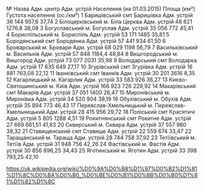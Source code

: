 № 	Назва 	Адм. центр 	Адм. устрій 	Населення
(на 01.03.2015) 	Площа
(км²) 	Густота населення
(ос./км²)
1 	Баришівський 	смт Баришівка 	Адм. устрій 	36 144 	957,6 	37,74
2 	Білоцерківський 	м. Біла Церква 	Адм. устрій 	48 621 	1276,8 	38,08
3 	Богуславський 	м. Богуслав 	Адм. устрій 	35 056 	772 	45,41
4 	Бориспільський 	м. Бориспіль 	Адм. устрій 	53 171 	1485 	35,81
5 	Бородянський 	смт Бородянка 	Адм. устрій 	57 441 	934 	61,50
6 	Броварський 	м. Бровари 	Адм. устрій 	68 029 	1198 	56,79
7 	Васильківський 	м. Васильків 	Адм. устрій 	57 848 	1184,4 	48,84
8 	Вишгородський 	м. Вишгород 	Адм. устрій 	73 077 	2031 	35,98
9 	Володарський 	смт Володарка 	Адм. устрій 	17 635 	649 	27,17
10 	Згурівський 	смт Згурівка 	Адм. устрій 	16 881 	763,08 	22,12
11 	Іванківський 	смт Іванків 	Адм. устрій 	30 201 	3616 	8,35
12 	Кагарлицький 	м. Кагарлик 	Адм. устрій 	33 583 	926 	36,27
13 	Києво-Святошинський 	м. Київ 	Адм. устрій 	166 923 	726 	229,92
14 	Макарівський 	смт Макарів 	Адм. устрій 	37 051 	1400 	26,47
15 	Миронівський 	м. Миронівка 	Адм. устрій 	34 520 	904 	38,19
16 	Обухівський 	м. Обухів 	Адм. устрій 	35 894 	773 	46,43
17 	Переяслав-Хмельницький 	м. Переяслав-Хмельницький 	Адм. устрій 	28 415 	956 	29,72
18 	Поліський 	смт Красятичі 	Адм. устрій 	5 805 	1288 	4,51
19 	Рокитнянський 	смт Рокитне 	Адм. устрій 	27 669 	661,51 	41,83
20 	Сквирський 	м. Сквира 	Адм. устрій 	37 557 	980 	38,32
21 	Ставищенський 	смт Ставище 	Адм. устрій 	22 559 	674 	33,47
22 	Таращанський 	м. Тараща 	Адм. устрій 	28 744 	758 	37,92
23 	Тетіївський 	м. Тетіїв 	Адм. устрій 	31 948 	756 	42,26
24 	Фастівський 	м. Фастів 	Адм. устрій 	30 856 	896,25 	34,43
25 	Яготинський 	м. Яготин 	Адм. устрій 	33 398 	793,25 	42,10

https://uk.wikipedia.org/wiki/%D0%9A%D0%B8%D1%97%D0%B2%D1%81%D1%8C%D0%BA%D0%B0_%D0%BE%D0%B1%D0%BB%D0%B0%D1%81%D1%82%D1%8C
